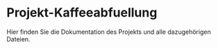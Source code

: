 # Projekt-Kaffeeabfuellung
Hier finden Sie die Dokumentation des Projekts und alle dazugehörigen Dateien. 



